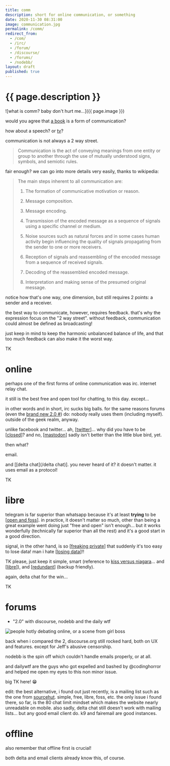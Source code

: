 ```yaml
---
title: comm
description: short for online communication, or something
date: 2020-11-30 08:31:00
image: communication.jpg
permalink: /comm/
redirect_from:
  - /com/
  - /irc/
  - /forum/
  - /discourse/
  - /forums/
  - /nodebb/
layout: draft
published: true
---
```


# {{ page.description }}

![what is comm? baby don't hurt me...]({{ page.image }})

would you agree that [a book](/books) is a form of communication?

how about a speech? or [tv](/tv)?

communication is not always a 2 way street.

> Communication is the act of conveying meanings from one entity or group to another through the use of mutually understood signs, symbols, and semiotic rules.

fair enough? we can go into more details very easily, thanks to wikipedia:

> The main steps inherent to all communication are: 
> 
> 1. The formation of communicative motivation or reason. 
> 
> 2. Message composition. 
> 
> 3. Message encoding. 
> 
> 4. Transmission of the encoded message as a sequence of signals using a specific channel or medium. 
> 
> 5. Noise sources such as natural forces and in some cases human activity begin influencing the quality of signals propagating from the sender to one or more receivers. 
> 
> 6. Reception of signals and reassembling of the encoded message from a sequence of received signals. 
> 
> 7. Decoding of the reassembled encoded message. 
> 
> 8. Interpretation and making sense of the presumed original message.

notice how that's one way, one dimension, but still requires 2 points: a sender and a receiver.

the best way to communicate, however, requires feedback. that's why the expression focus on the "2 way street". without feedback, communication could almost be defined as broadcasting!

just keep in mind to keep the harmonic unbalanced balance of life, and that too much feedback can also make it the worst way.

TK

# online

perhaps one of the first forms of online communication was irc. internet relay chat.

it still is the best free and open tool for chatting, to this day. except...

in other words and in short, irc sucks big balls. for the same reasons forums (even the [brand new 2.0 #](#forums)) do: nobody really uses them (including myself). outside of the geek realm, anyway.

unlike facebook and twitter... ah, [[twitter](/twitter)]... why did you have to be [[closed](/oss)]? and no, [[mastodon](/mastodon)] sadly isn't better than the little blue bird, yet.

then what?

email.

and [[delta chat](/delta chat)]. you never heard of it? it doesn't matter. it uses email as a protocol!

TK

# libre

telegram is far superior than whatsapp because it's at least **trying** to be [[open and foss](/foss)]. in practice, it doesn't matter so much, other than being a great example went doing just "free and open" isn't enough... but it works wonderfully (technically far superior than all the rest) and it's a good start in a good direction.

signal, in the other hand, is so [[freaking private](/privacy)] that suddenly it's too easy to lose data! man i hate [[losing data](/backup)]!!

TK please, just keep it simple, smart (reference to [kiss versus niagara](https://github.com/8bitPit/Niagara-Issues/issues/180#issuecomment-686421514)... and [[libre](/open)]), and [[redundant](/redundancy)] (backup friendly).

again, delta chat for the win...

TK

# forums

- "2.0" with discourse, nodebb and the daily wtf

![people hotly debating online, or a scene from girl boss](discussing.jpg)

back when i compared the 2, 
discourse.org still rocked hard, both on UX and features. except for Jeff's abusive censorship.

nodebb is the spin off which couldn't handle emails properly, or at all.

and dailywtf are the guys who got expelled and bashed by @codinghorror and helped me open my eyes to this non minor issue.

big TK here! 😁

edit: the best alternative, i found out just recently, is a mailing list such as the one from [sourcehut](/sourcehut). simple, free, libre, foss, etc. the only issue i found there, so far, is the 80 chat limit mindset which makes the website nearly unreadable on mobile. also sadly, delta chat still doesn't work with mailing lists... but any good email client do. k9 and fairemail are good instances.

# offline

also remember that offline first is crucial!

both delta and email clients already know this, of course.

